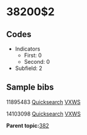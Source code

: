 # 38200$2

## Codes

-   Indicators
    -   First: 0
    -   Second: 0
-   Subfield: 2

## Sample bibs

11895483 [Quicksearch](https://search.library.yale.edu/catalog/11895483) [VXWS](http://prodorbis.library.yale.edu:7014/vxws/GetHoldingsService?bibId=11895483)

14103098 [Quicksearch](https://search.library.yale.edu/catalog/14103098) [VXWS](http://prodorbis.library.yale.edu:7014/vxws/GetHoldingsService?bibId=14103098)

**Parent topic:**[382](../../tags/382/382.md)

